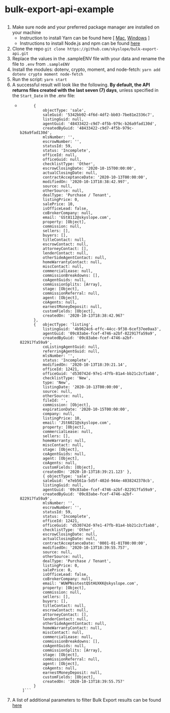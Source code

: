 # bulk-export-api-example

## 

1. Make sure node and your preferred package manager are installed on your machine
    - Instruction to install Yarn can be found here [ [Mac](hhttps://classic.yarnpkg.com/en/docs/install#mac-stable), [Windows](https://classic.yarnpkg.com/en/docs/install#windows-stable) ]
    - Instructions to install Node.js and npm can be found [here](https://docs.npmjs.com/downloading-and-installing-node-js-and-npm)
2. Clone the repo `git clone https://github.com/skyslope/bulk-export-api.git`
3. Replace the values in the .sampleENV file with your data and rename the file to `.env` from `.sampleENV`
4. Install the modules: dotenv, crypto, moment, and node-fetch: `yarn add dotenv crypto moment node-fetch`
5. Run the script: `yarn start`
6. A successful result will look like the following. **By default, the API returns files created with the last seven (7) days**, unless specified in the `Start_Date` in the .env file:
    - ```[
            { 
                objectType: 'sale',
                saleGuid: '5342bb92-4f6d-4df2-bb03-7be81e2336c7',
                listingGuid: null,
                agentGuid: '48433422-c9d7-4f5b-979c-b26a9fad130d',
                createdByGuid: '48433422-c9d7-4f5b-979c-b26a9fad130d',
                mlsNumber: '',
                escrowNumber: '',
                statusId: 59,
                status: 'Incomplete',
                officeId: null,
                officeGuid: null,
                checklistType: 'Other',
                escrowClosingDate: '2020-10-15T00:00:00',
                actualClosingDate: null,
                contractAcceptanceDate: '2020-10-13T00:00:00',
                modifiedOn: '2020-10-13T18:38:42.997',
                source: null,
                otherSource: null,
                dealType: 'Purchase / Tenant',
                listingPrice: 0,
                salePrice: 10,
                isOfficeLead: false,
                coBrokerCompany: null,
                email: 'GSt8112@skyslope.com',
                property: [Object],
                commission: null,
                sellers: [],
                buyers: [],
                titleContact: null,
                escrowContact: null,
                attorneyContact: [],
                lenderContact: null,
                otherSideAgentContact: null,
                homeWarrantyContact: null,
                miscContact: null,
                commercialLease: null,
                commissionBreakdowns: [],
                coAgentGuids: null,
                commissionSplits: [Array],
                stage: [Object],
                commissionReferral: null,
                agent: [Object],
                coAgents: null,
                earnestMoneyDeposit: null,
                customFields: [Object],
                createdOn: '2020-10-13T18:38:42.967' 
            },
            {   objectType: 'listing',
                listingGuid: '4b9624c6-effc-44cc-9f38-6cef37ee0aa3',
                agentGuid: '09c83abe-fcef-4746-a2bf-822917fa59a9',
                createdByGuid: '09c83abe-fcef-4746-a2bf-822917fa59a9',
                coListingAgentGuid: null,
                referringAgentGuid: null,
                mlsNumber: '',
                status: 'Incomplete',
                modifiedOn: '2020-10-13T18:39:21.14',
                officeId: 12421,
                officeGuid: 'd530742d-97e1-47fb-81a4-bb21c2cf1ab8',
                checklistType: 'New',
                type: 'New',
                listingDate: '2020-10-13T00:00:00',
                source: null,
                otherSource: null,
                fileId: '',
                commission: [Object],
                expirationDate: '2020-10-15T00:00:00',
                company: null,
                listingPrice: 10,
                email: 'JSt6021@skyslope.com',
                property: [Object],
                commercialLease: null,
                sellers: [],
                homeWarranty: null,
                miscContact: null,
                stage: [Object],
                coAgentGuids: null,
                agent: [Object],
                coAgents: null,
                customFields: [Object],
                createdOn: '2020-10-13T18:39:21.123' },
                { objectType: 'sale',
                saleGuid: 'e7eb561a-5d5f-402d-944e-4038242378cb',
                listingGuid: null,
                agentGuid: '09c83abe-fcef-4746-a2bf-822917fa59a9',
                createdByGuid: '09c83abe-fcef-4746-a2bf-822917fa59a9',
                mlsNumber: '',
                escrowNumber: '',
                statusId: 59,
                status: 'Incomplete',
                officeId: 12421,
                officeGuid: 'd530742d-97e1-47fb-81a4-bb21c2cf1ab8',
                checklistType: 'Other',
                escrowClosingDate: null,
                actualClosingDate: null,
                contractAcceptanceDate: '0001-01-01T00:00:00',
                modifiedOn: '2020-10-13T18:39:55.757',
                source: null,
                otherSource: null,
                dealType: 'Purchase / Tenant',
                listingPrice: 0,
                salePrice: 0,
                isOfficeLead: false,
                coBrokerCompany: null,
                email: 'WUWPNsstestQStHUXKK@skyslope.com',
                property: [Object],
                commission: null,
                sellers: [],
                buyers: [],
                titleContact: null,
                escrowContact: null,
                attorneyContact: [],
                lenderContact: null,
                otherSideAgentContact: null,
                homeWarrantyContact: null,
                miscContact: null,
                commercialLease: null,
                commissionBreakdowns: [],
                coAgentGuids: null,
                commissionSplits: [Array],
                stage: [Object],
                commissionReferral: null,
                agent: [Object],
                coAgents: null,
                earnestMoneyDeposit: null,
                customFields: [Object],
                createdOn: '2020-10-13T18:39:55.757' 
            } 
       ]```
7. A list of additional parameters to filter Bulk Export results can be found [here](https://api.skyslope.com/api/docs/openid/SkySlopeApi.html#_bulkexport_getmasterdatafeed)